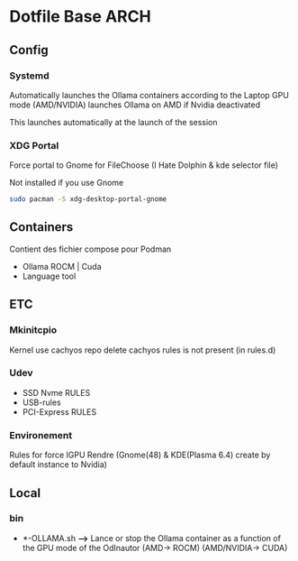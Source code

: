 # Dotfile Base ARCH

## Config
### Systemd
Automatically launches the Ollama containers according to the Laptop GPU mode (AMD/NVIDIA) launches Ollama on AMD if Nvidia deactivated

This launches automatically at the launch of the session

### XDG Portal
Force portal to Gnome for FileChoose (I Hate Dolphin & kde selector file)

Not installed if you use Gnome

```sh
sudo pacman -S xdg-desktop-portal-gnome
```

## Containers
Contient des fichier compose pour Podman
- Ollama ROCM | Cuda
- Language tool

## ETC
### Mkinitcpio
Kernel use cachyos repo delete cachyos rules is not present (in rules.d)

### Udev
- SSD Nvme RULES
- USB-rules
- PCI-Express RULES

### Environement
Rules for force IGPU Rendre (Gnome(48) & KDE(Plasma 6.4) create by default instance to Nvidia)

## Local

### bin
- *-OLLAMA.sh **-->** Lance or stop the Ollama container as a function of the GPU mode of the OdInautor (AMD-> ROCM) (AMD/NVIDIA-> CUDA)
